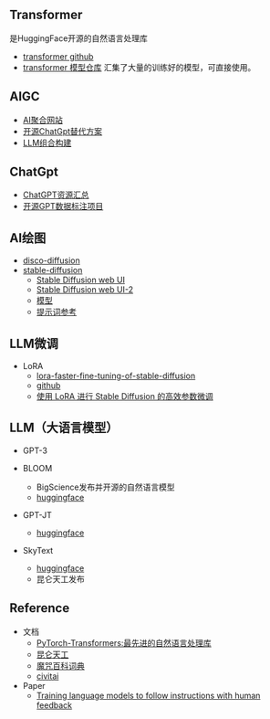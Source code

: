 
## Transformer 
是HuggingFace开源的自然语言处理库
- [transformer github](https://github.com/huggingface/transformers)
- [transformer 模型仓库](https://huggingface.co/models?sort=downloads&search=chat) 汇集了大量的训练好的模型，可直接使用。

## AIGC
- [AI聚合网站](https://www.futurepedia.io/)
- [开源ChatGpt替代方案](https://github.com/BlinkDL/ChatRWKV)
- [LLM组合构建](https://github.com/hwchase17/langchain)

## ChatGpt
- [ChatGPT资源汇总](https://github.com/chenweiphd/ChatGPT-Hub) 
- [开源GPT数据标注项目](https://github.com/LAION-AI/Open-Assistant)

## AI绘图
* [disco-diffusion](https://github.com/alembics/disco-diffusion)
* [stable-diffusion](https://github.com/CompVis/stable-diffusion)
    - [Stable Diffusion web UI](https://github.com/Sygil-Dev/sygil-webui)
    - [Stable Diffusion web UI-2](https://github.com/AUTOMATIC1111/stable-diffusion-webui)
    - [模型](https://huggingface.co/CompVis/stable-diffusion-v1-4)
    - [提示词参考](https://mpost.io/top-50-text-to-image-prompts-for-ai-art-generators-midjourney-and-dall-e/)

## LLM微调
* LoRA
    - [lora-faster-fine-tuning-of-stable-diffusion](https://replicate.com/blog/lora-faster-fine-tuning-of-stable-diffusion)
    - [github](https://github.com/cloneofsimo/lora)
    - [使用 LoRA 进行 Stable Diffusion 的高效参数微调](https://hub.baai.ac.cn/view/24035)

## LLM（大语言模型）
* GPT-3
* BLOOM
    - BigScience发布并开源的自然语言模型
    - [huggingface](https://huggingface.co/bigscience/bloom)
* GPT-JT
    - [huggingface](https://huggingface.co/togethercomputer)

* SkyText
    - [huggingface](https://huggingface.co/SkyWork)
    - 昆仑天工发布

## Reference
* 文档
    - [PyTorch-Transformers:最先进的自然语言处理库](https://www.jianshu.com/p/e4ce00a41781)
    - [昆仑天工](https://mp.weixin.qq.com/s/dSwaBbqy5ZKk6SJIg34eWg)
    - [魔咒百科词典](https://aitag.top/)
    - [civitai](https://civitai.com/)
* Paper
    - [Training language models to follow instructions with human feedback](https://arxiv.org/abs/2203.02155)
